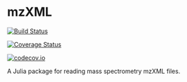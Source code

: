 # mzXML

[![Build Status](https://travis-ci.org/timholy/mzXML.jl.svg?branch=master)](https://travis-ci.org/timholy/mzXML.jl)

[![Coverage Status](https://coveralls.io/repos/timholy/mzXML.jl/badge.svg?branch=master&service=github)](https://coveralls.io/github/timholy/mzXML.jl?branch=master)

[![codecov.io](http://codecov.io/github/timholy/mzXML.jl/coverage.svg?branch=master)](http://codecov.io/github/timholy/mzXML.jl?branch=master)

A Julia package for reading mass spectrometry mzXML files.
